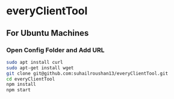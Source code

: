 # everyClientTool

## For Ubuntu Machines

### Open Config Folder and Add URL

```bash
sudo apt install curl
sudo apt-get install wget
git clone git@github.com:suhailroushan13/everyClientTool.git
cd everyClientTool
npm install
npm start
```
